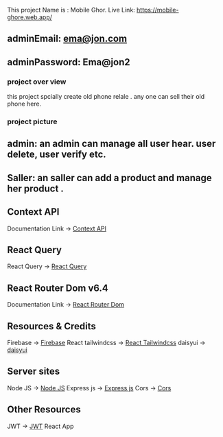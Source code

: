 This project Name is : Mobile Ghor.
Live Link: https://mobile-ghore.web.app/
## adminEmail: ema@jon.com
## adminPassword: Ema@jon2 

### project over view

this project spcially create old phone relale . any one can sell their old phone here.

### project picture

## admin: an admin can manage all user hear. user delete, user verify etc.
## Saller: an saller can add a product and manage her product .




## Context API
Documentation Link -> [Context API](https://reactjs.org/docs/context.html#api)

## React Query
React Query -> [React Query](https://tanstack.com/query/v4/?from=reactQueryV3&original=https://react-query-v3.tanstack.com/)

## React Router Dom v6.4 
Documentation Link -> [React Router Dom](https://reactrouter.com/en/main/start/overview)

## Resources & Credits
Firebase -> [Firebase](https://console.firebase.google.com/)
React tailwindcss -> [React Tailwindcss](https://tailwindcss.com/)
daisyui -> [daisyui](https://daisyui.com/)

## Server sites
Node JS -> [Node JS](https://nodejs.org/en/)
Express js -> [Express js](https://expressjs.com/)
Cors -> [Cors](https://www.npmjs.com/package/cors)

## Other Resources
JWT -> [JWT](https://github.com/auth0/node-jsonwebtoken)
React App